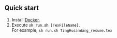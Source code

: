## Quick start
1. Install [Docker](https://www.docker.com/products/docker-desktop/).
2. Execute `sh run.sh [TexFileName]`.<br>
   For example, `sh run.sh TingHusanWang_resume.tex`
